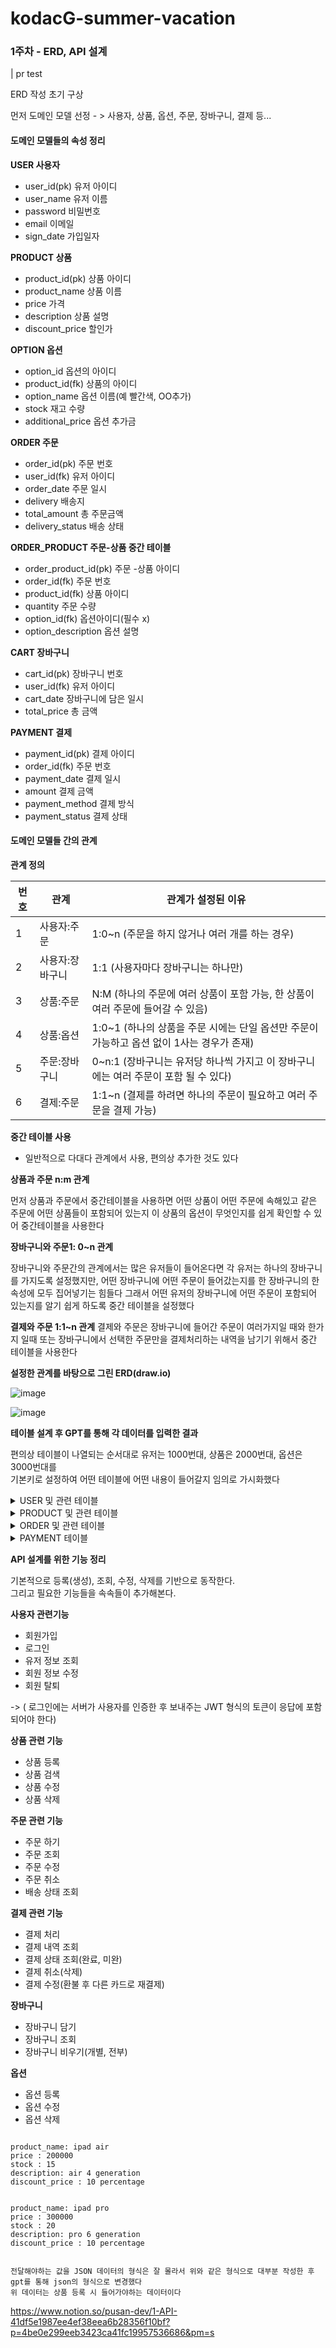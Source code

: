 # kodacG-summer-vacation

### 1주차 - ERD, API 설계
| pr test

ERD 작성 초기 구상

먼저 도메인 모델 선정 - > 사용자, 상품, 옵션, 주문, 장바구니, 결제 등...

#### 도메인 모델들의 속성 정리   
 **USER 사용자**
- user_id(pk) 유저 아이디
- user_name   유저 이름
- password    비밀번호
- email       이메일 
- sign_date   가입일자
  
**PRODUCT 상품**
- product_id(pk)   상품 아이디
- product_name     상품 이름 
- price            가격
- description      상품 설명
- discount_price   할인가

**OPTION 옵션**
- option_id        옵션의 아이디
- product_id(fk)   상품의 아이디
- option_name      옵션 이름(예 빨간색, OO추가)
- stock            재고 수량
- additional_price 옵션 추가금 

 **ORDER 주문**
- order_id(pk)     주문 번호
- user_id(fk)      유저 아이디
- order_date       주문 일시
- delivery         배송지
- total_amount     총 주문금액
- delivery_status 배송 상태

**ORDER_PRODUCT 주문-상품 중간 테이블**
- order_product_id(pk)  주문 -상품 아이디
- order_id(fk)          주문 번호
- product_id(fk)        상품 아이디
- quantity              주문 수량
- option_id(fk)         옵션아이디(필수 x)
- option_description    옵션 설명

 **CART 장바구니**
- cart_id(pk)    장바구니 번호
- user_id(fk)     유저 아이디
- cart_date       장바구니에 담은 일시
- total_price     총 금액


**PAYMENT 결제**
- payment_id(pk)     결제 아이디
- order_id(fk)       주문 번호
- payment_date       결제 일시
- amount             결제 금액
- payment_method     결제 방식
- payment_status     결제 상태



#### 도메인 모델들 간의 관계 

**관계 정의**

| 번호 | 관계             | 관계가 설정된 이유                                 |
|------|------------------|---------------------------------------------------|
| 1    | 사용자:주문      | 1:0~n (주문을 하지 않거나 여러 개를 하는 경우)      |
| 2    | 사용자:장바구니  | 1:1 (사용자마다 장바구니는 하나만)                 |
| 3    | 상품:주문        | N:M (하나의 주문에 여러 상품이 포함 가능, 한 상품이 여러 주문에 들어갈 수 있음) |
| 4    | 상품:옵션        | 1:0~1 (하나의 상품을 주문 시에는 단일 옵션만 주문이 가능하고 옵션 없이 1사는 경우가 존재) |
| 5    | 주문:장바구니    | 0~n:1 (장바구니는 유저당 하나씩 가지고 이 장바구니에는 여러 주문이 포함 될 수 있다) |
| 6    | 결제:주문        | 1:1~n (결제를 하려면 하나의 주문이 필요하고 여러 주문을 결제 가능) |


**중간 테이블 사용**

- 일반적으로 다대다 관계에서 사용, 편의상 추가한 것도 있다

**상품과 주문 n:m 관계**

먼저 상품과 주문에서 중간테이블을 사용하면 어떤 상품이 어떤 주문에 속해있고 
같은 주문에 어떤 상품들이 포함되어 있는지 이 상품의 옵션이 무엇인지를 쉽게 확인할 수 있어 중간테이블을 사용한다

**장바구니와 주문1: 0~n 관계**

장바구니와 주문간의 관계에서는 많은 유저들이 들어온다면 각 유저는 하나의 장바구니를 가지도록 설정했지만, 어떤 장바구니에 어떤 주문이 들어갔는지를 
한 장바구니의 한 속성에 모두 집어넣기는 힘들다 그래서 어떤 유저의 장바구니에 어떤 주문이 포함되어 있는지를 알기 쉽게 하도록 중간 테이블을 설정했다 

**결제와 주문 1:1~n 관계**
결제와 주문은 장바구니에 들어간 주문이 여러가지일 때와 한가지 일때 또는 장바구니에서 
선택한 주문만을 결제처리하는 내역을 남기기 위해서 중간 테이블을 사용한다   

**설정한 관계를 바탕으로 그린 ERD(draw.io)**

![image](https://github.com/user-attachments/assets/5407cfbf-ca43-43b1-a3d0-1cd7a4fc0fb5)

![image](https://github.com/user-attachments/assets/e8575583-0f58-442e-b421-7e2aff315efc)





**테이블 설계 후 GPT를 통해 각 데이터를 입력한 결과**

편의상 테이블이 나열되는 순서대로 유저는 1000번대, 상품은 2000번대, 옵션은 3000번대를   
기본키로 설정하여 어떤 테이블에 어떤 내용이 들어갈지 임의로 가시화했다   

<details>
<summary>USER 및 관련 테이블</summary>

#### USER 테이블
| user_id (pk) | user_name | password | email  | sign_date |
|--------------|-----------|----------|--------|-----------|
| 1001 (김명성) | 김명성    | password | audtjd | 2024-07-12|
| 1011 (김태욱) | 김태욱    | pass     | xodnr  | 2024-07-13|

#### CART 테이블
| cart_id (pk) | user_id (fk) | cart_date  | total_price |
|--------------|--------------|------------|-------------|
| 6001 (명성 장바구니) | 1001         | 2024-07-12 | 70000       |
| 6002 (태욱 장바구니) | 1011         | 2024-07-13 | 70000       |

### CART_ORDER 테이블
| cart_order_id (pk) | cart_id (fk) | order_id (fk) |
|--------------------|--------------|---------------|
| 7001 (명성 장바구니-주문) | 6001         | 4001          |
| 7002 (태욱 장바구니-주문) | 6002         | 4002          |

</details>

<details>
<summary>PRODUCT 및 관련 테이블</summary>

#### PRODUCT 테이블
| product_id (pk) | product_name   | price  | stock | description | discount_price |
|-----------------|----------------|--------|-------|-------------|----------------|
| 2002 (아이패드 에어)  | 아이패드 에어  | 50000  | 10    | 에어        | 45000          |
| 2022 (아이패드 프로)  | 아이패드 프로  | 60000  | 45    | 프로        | 54000          |

#### OPTION 테이블
| option_id (pk) | product_id (fk) | option_name | additional_price |
|----------------|------------------|-------------|------------------|
| 3002 (셀룰러 추가) | 2002 (아이패드 에어) | 셀룰러 추가 | 20000            |
| 3022 (용량 추가)   | 2002 (아이패드 에어) | 용량 추가   | 10000            |
| 3003 (셀룰러 추가) | 2022 (아이패드 프로) | 셀룰러 추가 | 20000            |
| 3023 (용량 추가)   | 2022 (아이패드 프로) | 용량 추가   | 10000            |

### ORDER_PRODUCT 테이블
| order_product_id (pk) | order_id (fk) | product_id (fk) | quantity | option_id (fk) | option_description |
|-----------------------|---------------|-----------------|----------|----------------|--------------------|
| 5001 (명성 에어 - 셀룰러 추가)      | 4001          | 2002            | 1        | 3002           | 셀룰러 추가        |
| 5002 (태욱 프로 - 용량 추가)      | 4002          | 2022            | 1        | 3023           | 용량 추가          |

</details>

<details>
<summary>ORDER 및 관련 테이블</summary>

#### ORDER 테이블
| order_id (pk) | user_id (fk) | order_date | delivery | delivery_status | total_amount |
|---------------|--------------|------------|----------|-----------------|--------------|
| 4001 (명성 주문)  | 1001         | 2024-07-12 | 창원     | 배송중          | 70000        |
| 4002 (태욱 주문)  | 1011         | 2024-07-13 | 부산     | 배송완료        | 70000        |

#### ORDER_PAYMENT 테이블
| order_payment_id (pk) | order_id (fk) | payment_id (fk) |
|-----------------------|---------------|------------------|
| 9001 (명성 주문 결제) | 4001          | 8001             |
| 9011 (태욱 주문 결제) | 4002          | 8011             |

</details>

<details>
<summary>PAYMENT 테이블</summary>

#### PAYMENT 테이블
| payment_id (pk) | payment_date | amount | payment_method | payment_status |
|-----------------|--------------|--------|----------------|----------------|
| 8001 (명성 결제) | 2024-07-12   | 70000  | 신용카드       | 완료           |
| 8011 (태욱 결제) | 2024-07-13   | 70000  | 계좌이체       | 완료           |

</details>


**API 설계를 위한 기능 정리**

기본적으로 등록(생성), 조회, 수정, 삭제를 기반으로 동작한다.   
그리고 필요한 기능들을 속속들이 추가해본다.


**사용자 관련기능** 
- 회원가입
- 로그인
- 유저 정보 조회
- 회원 정보 수정
- 회원 탈퇴

-> ( 로그인에는 서버가 사용자를 인증한 후 보내주는 JWT 형식의 토큰이 응답에 포함되어야 한다)   

**상품 관련 기능**
- 상품 등록
- 상품 검색
- 상품 수정
- 상품 삭제
  
**주문 관련 기능**
- 주문 하기
- 주문 조회
- 주문 수정
- 주문 취소
- 배송 상태 조회

**결제 관련 기능**
- 결제 처리
- 결제 내역 조회
- 결제 상태 조회(완료, 미완)
- 결제 취소(삭제)
- 결제 수정(환불 후 다른 카드로 재결제)

**장바구니**
- 장바구니 담기
- 장바구니 조회
- 장바구니 비우기(개별, 전부)

**옵션**
- 옵션 등록
- 옵션 수정
- 옵션 삭제

```

product_name: ipad air
price : 200000
stock : 15
description: air 4 generation
discount_price : 10 percentage


product_name: ipad pro
price : 300000
stock : 20
description: pro 6 generation
discount_price : 10 percentage


전달해야하는 값을 JSON 데이터의 형식은 잘 몰라서 위와 같은 형식으로 대부분 작성한 후 gpt를 통해 json의 형식으로 변경했다 
위 데이터는 상품 등록 시 들어가야하는 데이터이다

```

https://www.notion.so/pusan-dev/1-API-41df5e1987ee4ef38eea6b28356f10bf?p=4be0e299eeb3423ca41fc19957536686&pm=s







